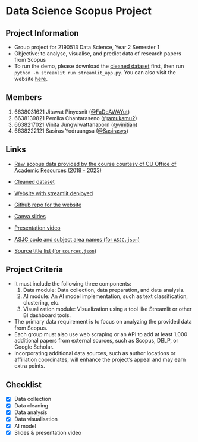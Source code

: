 # Data Science Scopus Project

## Project Information
- Group project for 2190513 Data Science, Year 2 Semester 1
- Objective: to analyse, visualise, and predict data of research papers from Scopus
- To run the demo, please download the [cleaned dataset](https://drive.google.com/file/d/1J1gk4LVZSjy-B2BDxy5SrwZ3LMHHmIRY/view?usp=sharing) first, then run `python -m streamlit run streamlit_app.py`. You can also visit the website [here](https://papers-please-proj.streamlit.app/).

<!-- github button from https://buttons.github.io/ -->

## Members
1. 6638031621 Jitawat Pinyosnit ([@FaDeAWAYut](https://github.com/FaDeAWAYut))
2. 6638139821 Pemika Chantaraseno ([@amukamu2](https://github.com/amukamu2))
3. 6638217021 Vinita Jungwiwattanaporn ([@vinitian](https://github.com/vinitian))
4. 6638222121 Sasiras Yodruangsa ([@Sasirasys](https://github.com/Sasirasys))

## Links
- [Raw scopus data provided by the course courtesy of CU Office of Academic Resources (2018 - 2023)](https://drive.google.com/file/d/107WikNVtve-QY7I7-pMsdFFHpAnNFxmO/view?usp=sharing)
- [Cleaned dataset](https://drive.google.com/file/d/1J1gk4LVZSjy-B2BDxy5SrwZ3LMHHmIRY/view?usp=sharing)
- [Website with streamlit deployed](https://papers-please-proj.streamlit.app/)
- [Github repo for the website](https://github.com/vinitian/data-sci-scopus-proj-deploy/)
- [Canva slides](https://www.canva.com/design/DAGYxJrBT20/QMKzpyGfFteFY3Z1_OxiDQ/edit?utm_content=DAGYxJrBT20&utm_campaign=designshare&utm_medium=link2&utm_source=sharebutton)
- [Presentation video](https://www.youtube.com/watch?v=-UBhfoKy7so)

- [ASJC code and subject area names (for `ASJC.json`)](https://service.elsevier.com/app/answers/detail/a_id/15181/supporthub/scopus/)
- [Source title list (for `sources.json`)](https://www.elsevier.com/products/scopus/content#4-titles-on-scopus)

## Project Criteria
- It must include the following three components:
  1. Data module: Data collection, data preparation, and data analysis.
  2. AI module:  An AI model implementation, such as text classification, clustering, etc.
  3. Visualization module: Visualization using a tool like Streamlit or other BI dashboard tools.
- The primary data requirement is to focus on analyzing the provided data from Scopus.
- Each group must also use web scraping or an API to add at least 1,000 additional papers from external sources, such as Scopus, DBLP, or Google Scholar. 
- Incorporating additional data sources, such as author locations or affiliation coordinates, will enhance the project’s appeal and may earn extra points.

## Checklist
- [x] Data collection
- [x] Data cleaning
- [x] Data analysis
- [x] Data visualisation
- [x] AI model
- [x] Slides & presentation video
